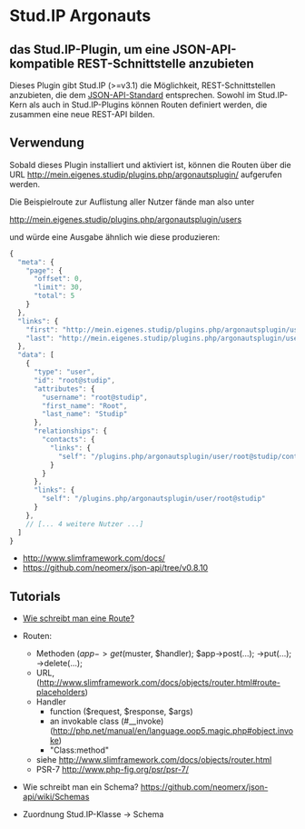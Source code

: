 # Stud.IP Argonauts
## das Stud.IP-Plugin, um eine JSON-API-kompatible REST-Schnittstelle anzubieten

Dieses Plugin gibt Stud.IP (>=v3.1) die Möglichkeit,
REST-Schnittstellen anzubieten, die
dem [JSON-API-Standard](http://jsonapi.org/) entsprechen. Sowohl im
Stud.IP-Kern als auch in Stud.IP-Plugins können Routen definiert
werden, die zusammen eine neue REST-API bilden.

## Verwendung

Sobald dieses Plugin installiert und aktiviert ist, können die Routen
über die URL
http://mein.eigenes.studip/plugins.php/argonautsplugin/<meine route>
aufgerufen werden.

Die Beispielroute zur Auflistung aller Nutzer fände man also unter

http://mein.eigenes.studip/plugins.php/argonautsplugin/users

und würde eine Ausgabe ähnlich wie diese produzieren:

```js
{
  "meta": {
    "page": {
      "offset": 0,
      "limit": 30,
      "total": 5
    }
  },
  "links": {
    "first": "http://mein.eigenes.studip/plugins.php/argonautsplugin/users?page%5Boffset%5D=0&page%5Blimit%5D=30",
    "last": "http://mein.eigenes.studip/plugins.php/argonautsplugin/users?page%5Boffset%5D=0&page%5Blimit%5D=30"
  },
  "data": [
    {
      "type": "user",
      "id": "root@studip",
      "attributes": {
        "username": "root@studip",
        "first_name": "Root",
        "last_name": "Studip"
      },
      "relationships": {
        "contacts": {
          "links": {
            "self": "/plugins.php/argonautsplugin/user/root@studip/contacts"
          }
        }
      },
      "links": {
        "self": "/plugins.php/argonautsplugin/user/root@studip"
      }
    },
    // [... 4 weitere Nutzer ...]
  ]
}
```

- http://www.slimframework.com/docs/
- https://github.com/neomerx/json-api/tree/v0.8.10


## Tutorials

- [Wie schreibt man eine Route?](doc/howto-routes.md)
- Routen:
  - Methoden ($app->get($muster, $handler); $app->post(...); ->put(...); ->delete(...);
  - URL, (http://www.slimframework.com/docs/objects/router.html#route-placeholders)
  - Handler
    - function ($request, $response, $args)
    - an invokable class (#__invoke) (http://php.net/manual/en/language.oop5.magic.php#object.invoke)
    - "Class:method"
  - siehe http://www.slimframework.com/docs/objects/router.html
  - PSR-7  http://www.php-fig.org/psr/psr-7/

- Wie schreibt man ein Schema? https://github.com/neomerx/json-api/wiki/Schemas
- Zuordnung Stud.IP-Klasse -> Schema
